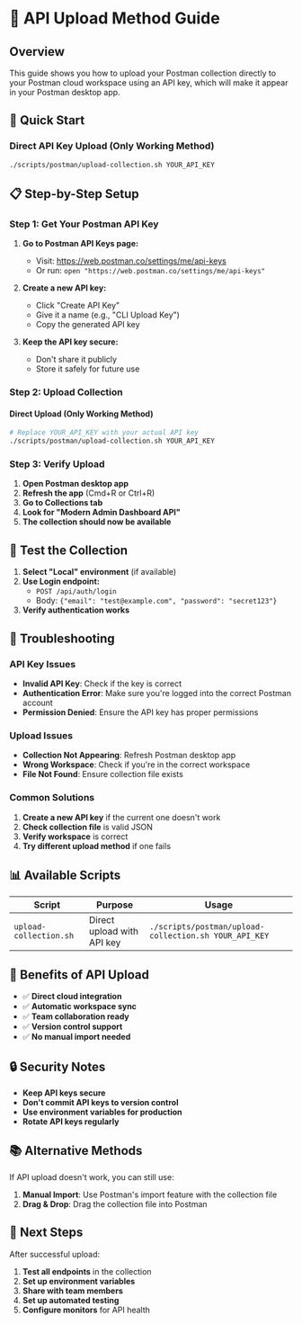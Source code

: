 # 🔑 API Upload Method Guide

## Overview

This guide shows you how to upload your Postman collection directly to your Postman cloud workspace using an API key, which will make it appear in your Postman desktop app.

## 🎯 Quick Start

### Direct API Key Upload (Only Working Method)
```bash
./scripts/postman/upload-collection.sh YOUR_API_KEY
```

## 📋 Step-by-Step Setup

### Step 1: Get Your Postman API Key

1. **Go to Postman API Keys page:**
   - Visit: https://web.postman.co/settings/me/api-keys
   - Or run: `open "https://web.postman.co/settings/me/api-keys"`

2. **Create a new API key:**
   - Click "Create API Key"
   - Give it a name (e.g., "CLI Upload Key")
   - Copy the generated API key

3. **Keep the API key secure:**
   - Don't share it publicly
   - Store it safely for future use

### Step 2: Upload Collection

#### Direct Upload (Only Working Method)
```bash
# Replace YOUR_API_KEY with your actual API key
./scripts/postman/upload-collection.sh YOUR_API_KEY
```

### Step 3: Verify Upload

1. **Open Postman desktop app**
2. **Refresh the app** (Cmd+R or Ctrl+R)
3. **Go to Collections tab**
4. **Look for "Modern Admin Dashboard API"**
5. **The collection should now be available**

## 🧪 Test the Collection

1. **Select "Local" environment** (if available)
2. **Use Login endpoint:**
   - `POST /api/auth/login`
   - Body: `{"email": "test@example.com", "password": "secret123"}`
3. **Verify authentication works**

## 🔧 Troubleshooting

### API Key Issues
- **Invalid API Key**: Check if the key is correct
- **Authentication Error**: Make sure you're logged into the correct Postman account
- **Permission Denied**: Ensure the API key has proper permissions

### Upload Issues
- **Collection Not Appearing**: Refresh Postman desktop app
- **Wrong Workspace**: Check if you're in the correct workspace
- **File Not Found**: Ensure collection file exists

### Common Solutions
1. **Create a new API key** if the current one doesn't work
2. **Check collection file** is valid JSON
3. **Verify workspace** is correct
4. **Try different upload method** if one fails

## 📊 Available Scripts

| Script | Purpose | Usage |
|--------|---------|-------|
| `upload-collection.sh` | Direct upload with API key | `./scripts/postman/upload-collection.sh YOUR_API_KEY` |

## 🎉 Benefits of API Upload

- ✅ **Direct cloud integration**
- ✅ **Automatic workspace sync**
- ✅ **Team collaboration ready**
- ✅ **Version control support**
- ✅ **No manual import needed**

## 🔒 Security Notes

- **Keep API keys secure**
- **Don't commit API keys to version control**
- **Use environment variables for production**
- **Rotate API keys regularly**

## 📚 Alternative Methods

If API upload doesn't work, you can still use:
1. **Manual Import**: Use Postman's import feature with the collection file
2. **Drag & Drop**: Drag the collection file into Postman

## 🎯 Next Steps

After successful upload:
1. **Test all endpoints** in the collection
2. **Set up environment variables**
3. **Share with team members**
4. **Set up automated testing**
5. **Configure monitors** for API health

